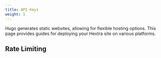 ```yaml
---
title: API Keys
weight: 1
---
```


Hugo generates static websites, allowing for flexible hosting options.
This page provides guides for deploying your Hextra site on various platforms.

<!--more-->


## Rate Limiting